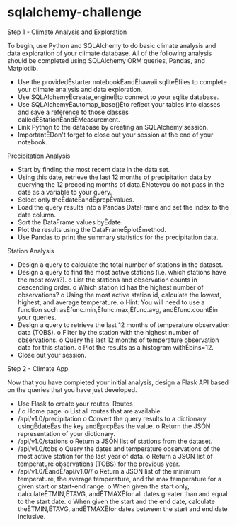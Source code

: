 # sqlalchemy-challenge

Step 1 - Climate Analysis and Exploration

To begin, use Python and SQLAlchemy to do basic climate analysis and data exploration of your climate database. All of the following analysis should be completed using SQLAlchemy ORM queries, Pandas, and Matplotlib.
* Use the providedÊstarter notebookÊandÊhawaii.sqliteÊfiles to complete your climate analysis and data exploration.
* Use SQLAlchemyÊcreate_engineÊto connect to your sqlite database.
* Use SQLAlchemyÊautomap_base()Êto reflect your tables into classes and save a reference to those classes calledÊStationÊandÊMeasurement.
* Link Python to the database by creating an SQLAlchemy session.
* ImportantÊDon't forget to close out your session at the end of your notebook.

Precipitation Analysis

* Start by finding the most recent date in the data set.
* Using this date, retrieve the last 12 months of precipitation data by querying the 12 preceding months of data.ÊNoteyou do not pass in the date as a variable to your query.
* Select only theÊdateÊandÊprcpÊvalues.
* Load the query results into a Pandas DataFrame and set the index to the date column.
* Sort the DataFrame values byÊdate.
* Plot the results using the DataFrameÊplotÊmethod.
* Use Pandas to print the summary statistics for the precipitation data.

Station Analysis

* Design a query to calculate the total number of stations in the dataset.
* Design a query to find the most active stations (i.e. which stations have the most rows?).
o List the stations and observation counts in descending order.
o Which station id has the highest number of observations?
o Using the most active station id, calculate the lowest, highest, and average temperature.
o Hint: You will need to use a function such asÊfunc.min,Êfunc.max,Êfunc.avg, andÊfunc.countÊin your queries.
* Design a query to retrieve the last 12 months of temperature observation data (TOBS).
o Filter by the station with the highest number of observations.
o Query the last 12 months of temperature observation data for this station.
o Plot the results as a histogram withÊbins=12.
* Close out your session.

Step 2 - Climate App

Now that you have completed your initial analysis, design a Flask API based on the queries that you have just developed.
* Use Flask to create your routes.
Routes
* /
o Home page.
o List all routes that are available.
* /api/v1.0/precipitation
o Convert the query results to a dictionary usingÊdateÊas the key andÊprcpÊas the value.
o Return the JSON representation of your dictionary.
* /api/v1.0/stations
o Return a JSON list of stations from the dataset.
* /api/v1.0/tobs
o Query the dates and temperature observations of the most active station for the last year of data.
o Return a JSON list of temperature observations (TOBS) for the previous year.
* /api/v1.0/<start>ÊandÊ/api/v1.0/<start>/<end>
o Return a JSON list of the minimum temperature, the average temperature, and the max temperature for a given start or start-end range.
o When given the start only, calculateÊTMIN,ÊTAVG, andÊTMAXÊfor all dates greater than and equal to the start date.
o When given the start and the end date, calculate theÊTMIN,ÊTAVG, andÊTMAXÊfor dates between the start and end date inclusive.

